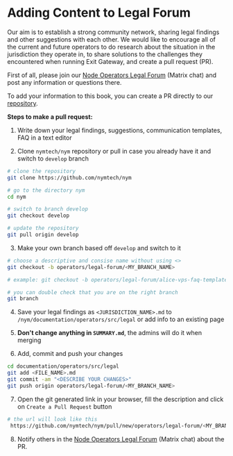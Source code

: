 # Adding Content to Legal Forum

Our aim is to establish a strong community network, sharing legal findings and other suggestions with each other. We would like to encourage all of the current and future operators to do research about the situation in the jurisdiction they operate in, to share solutions to the challenges they encountered when running Exit Gateway, and create a pull request (PR).

First of all, please join our [Node Operators Legal Forum](https://matrix.to/#/!YfoUFsJjsXbWmijbPG:nymtech.chat?via=nymtech.chat&via=matrix.org) (Matrix chat) and post any information or questions there.

To add your information to this book, you can create a PR directly to our [repository](https://github.com/nymtech/nym/tree/develop/documentation/operators/src/legal). 

**Steps to make a pull request:**

1. Write down your legal findings, suggestions, communication templates, FAQ in a text editor

2. Clone `nymtech/nym` repository or pull in case you already have it and switch to `develop` branch

```sh
# clone the repository
git clone https://github.com/nymtech/nym

# go to the directory nym
cd nym

# switch to branch develop
git checkout develop

# update the repository
git pull origin develop
```

3. Make your own branch based off `develop` and switch to it

```sh
# choose a descriptive and consise name without using <>
git checkout -b operators/legal-forum/<MY_BRANCH_NAME>

# example: git checkout -b operators/legal-forum/alice-vps-faq-template

# you can double check that you are on the right branch
git branch
```

4. Save your legal findings as `<JURISDICTION_NAME>.md` to `/nym/documentation/operators/src/legal` or add info to an existing page

5. **Don't change anything in `SUMMARY.md`**, the admins will do it when merging

6. Add, commit and push your changes

```sh
cd documentation/operators/src/legal
git add <FILE_NAME>.md
git commit -am "<DESCRIBE YOUR CHANGES>"
git push origin operators/legal-forum/<MY_BRANCH_NAME>
```
7. Open the git generated link in your browser, fill the description and click on `Create a Pull Request` button
```sh
# the url will look like this
 https://github.com/nymtech/nym/pull/new/operators/legal-forum/<MY_BRANCH_NAME>
```
8. Notify others in the [Node Operators Legal Forum](https://matrix.to/#/!YfoUFsJjsXbWmijbPG:nymtech.chat?via=nymtech.chat&via=matrix.org) (Matrix chat) about the PR.

